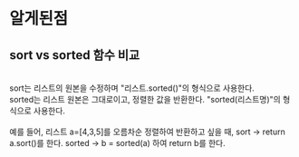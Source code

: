 # 알게된점  
## sort  vs  sorted 함수 비교  
<br/>
sort는 리스트의 원본을 수정하며 "리스트.sorted()"의 형식으로 사용한다.  
<br/>
sorted는 리스트 원본은 그대로이고, 정렬한 값을 반환한다. "sorted(리스트명)"의 형식으로 사용한다.  
<br/><br/>  
예를 들어, 리스트 a=[4,3,5]를 오름차순 정렬하여 반환하고 싶을 때,  
sort -> return a.sort()를 한다.  
sorted -> b = sorted(a) 하여 return b를 한다.  
